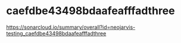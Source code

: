 # caefdbe43498bdaafeafffadthree
https://sonarcloud.io/summary/overall?id=neojarvis-testing_caefdbe43498bdaafeafffadthree
